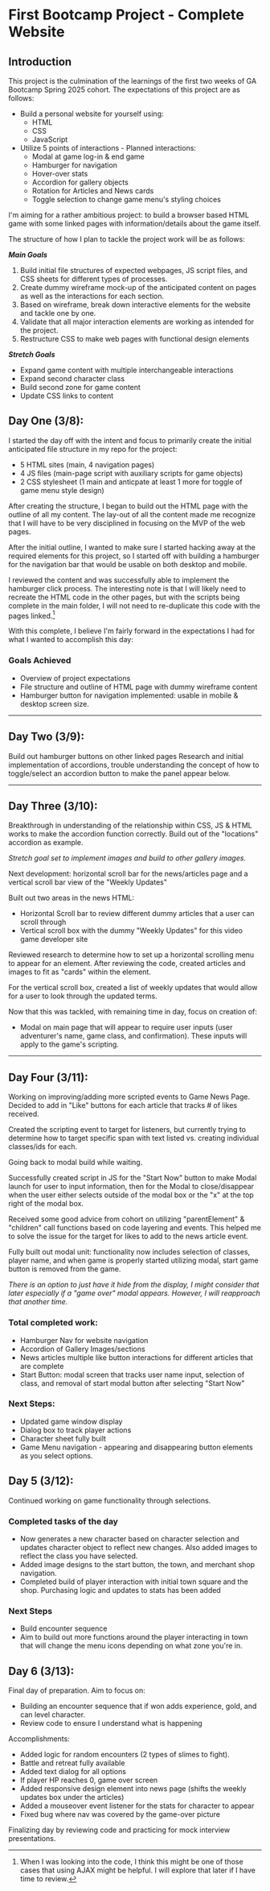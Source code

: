# First Bootcamp Project - Complete Website

## Introduction

This project is the culmination of the learnings of the first two weeks of GA Bootcamp Spring 2025 cohort.  The expectations of this project are as follows:
* Build a personal website for yourself using:
    * HTML
    * CSS
    * JavaScript
* Utilize 5 points of interactions - Planned interactions:
    * Modal at game log-in & end game
    * Hamburger for navigation
    * Hover-over stats
    * Accordion for gallery objects
    * Rotation for Articles and News cards
    * Toggle selection to change game menu's styling choices

I'm aiming for a rather ambitious project: to build a browser based HTML game with some linked pages with information/details about the game itself.

The structure of how I plan to tackle the project work will be as follows:

***Main Goals***
1. Build initial file structures of expected webpages, JS script files, and CSS sheets for different types of processes.
2. Create dummy wireframe mock-up of the anticipated content on pages as well as the interactions for each section.
3. Based on wireframe, break down interactive elements for the website and tackle one by one.
4. Validate that all major interaction elements are working as intended for the project.
5. Restructure CSS to make web pages with functional design elements

***Stretch Goals***
* Expand game content with multiple interchangeable interactions
* Expand second character class
* Build second zone for game content
* Update CSS links to content

## Day One (3/8):

I started the day off with the intent and focus to primarily create the initial anticipated file structure in my repo for the project:
* 5 HTML sites (main, 4 navigation pages)
* 4 JS files (main-page script with auxiliary scripts for game objects)
* 2 CSS stylesheet (1 main and anticpate at least 1 more for toggle of game menu style design)

After creating the structure, I began to build out the HTML page with the outline of all my content.  The lay-out of all the content made me recognize that I will have to be very disciplined in focusing on the MVP of the web pages.

After the initial outline, I wanted to make sure I started hacking away at the required elements for this project, so I started off with building a hamburger for the navigation bar that would be usable on both desktop and mobile.

I reviewed the content and was successfully able to implement the hamburger click process.  The interesting note is that I will likely need to recreate the HTML code in the other pages, but with the scripts being complete in the main folder, I will not need to re-duplicate this code with the pages linked.[^1]

With this complete, I believe I'm fairly forward in the expectations I had for what I wanted to accomplish this day:

### Goals Achieved
* Overview of project expectations
* File structure and outline of HTML page with dummy wireframe content
* Hamburger button for navigation implemented: usable in mobile & desktop screen size.

---

## Day Two (3/9): 

Build out hamburger buttons on other linked pages
Research and initial implementation of accordions, trouble understanding the concept of how to toggle/select an accordion button to make the panel appear below.

---

## Day Three (3/10):

Breakthrough in understanding of the relationship within CSS, JS & HTML works to make the accordion function correctly.  Build out of the "locations" accordion as example.

*Stretch goal set to implement images and build to other gallery images.*

Next development: horizontal scroll bar for the news/articles page and a vertical scroll bar view of the "Weekly Updates"

Built out two areas in the news HTML:
* Horizontal Scroll bar to review different dummy articles that a user can scroll through
* Vertical scroll box with the dummy "Weekly Updates" for this video game developer site

Reviewed research to determine how to set up a horizontal scrolling menu to appear for an element.  After reviewing the code, created articles and images to fit as "cards" within the element.

For the vertical scroll box, created a list of weekly updates that would allow for a user to look through the updated terms.

Now that this was tackled, with remaining time in day, focus on creation of:

* Modal on main page that will appear to require user inputs (user adventurer's name, game class, and confirmation).  These inputs will apply to the game's scripting.

---

## Day Four (3/11):

Working on improving/adding more scripted events to Game News Page.  Decided to add in "Like" buttons for each article that tracks # of likes received.

Created the scripting event to target for listeners, but currently trying to determine how to target specific span with text listed vs. creating individual classes/ids for each.

Going back to modal build while waiting.

Successfully created script in JS for the "Start Now" button to make Modal launch for user to input information, then for the Modal to close/disappear when the user either selects outside of the modal box or the "x" at the top right of the modal box.

Received some good advice from cohort on utilizing "parentElement" & "children" call functions based on code layering and events.  This helped me to solve the issue for the target for likes to add to the news article event.

Fully built out modal unit: functionality now includes selection of classes, player name, and when game is properly started utilizing modal, start game button is removed from the game.

*There is an option to just have it hide from the display, I might consider that later especially if a "game over" modal appears.  However, I will reapproach that another time.* 

### Total completed work:
* Hamburger Nav for website navigation
* Accordion of Gallery Images/sections
* News articles multiple like button interactions for different articles that are complete
* Start Button: modal screen that tracks user name input, selection of class, and removal of start modal button after selecting "Start Now"

### Next Steps:
* Updated game window display
* Dialog box to track player actions
* Character sheet fully built
* Game Menu navigation - appearing and disappearing button elements as you select options.

## Day 5 (3/12):

Continued working on game functionality through selections.

### Completed tasks of the day
* Now generates a new character based on character selection and updates character object to reflect new changes.  Also added images to reflect the class you have selected.
* Added image designs to the start button, the town, and merchant shop navigation.
* Completed build of player interaction with initial town square and the shop.  Purchasing logic and updates to stats has been added

### Next Steps
* Build encounter sequence
* Aim to build out more functions around the player interacting in town that will change the menu icons depending on what zone you're in.


## Day 6 (3/13):

Final day of preparation.  Aim to focus on:

* Building an encounter sequence that if won adds experience, gold, and can level character.
* Review code to ensure I understand what is happening

Accomplishments:

* Added logic for random encounters (2 types of slimes to fight).
* Battle and retreat fully available
* Added text dialog for all options
* If player HP reaches 0, game over screen
* Added responsive design element into news page (shifts the weekly updates box under the articles)
* Added a mouseover event listener for the stats for character to appear
* Fixed bug where nav was covered by the game-over picture

Finalizing day by reviewing code and practicing for mock interview presentations.

[^1]: When I was looking into the code, I think this might be one of those cases that using AJAX might be helpful.  I will explore that later if I have time to review.
